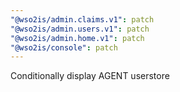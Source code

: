 ```yaml
---
"@wso2is/admin.claims.v1": patch
"@wso2is/admin.users.v1": patch
"@wso2is/admin.home.v1": patch
"@wso2is/console": patch
---
```


Conditionally display AGENT userstore
